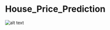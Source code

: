 # House_Price_Prediction
![alt text](https://www.google.com/url?sa=i&url=https%3A%2F%2Fwww.psrc.org%2Fking-county-countywide-process&psig=AOvVaw1efzHCZN7fdC1BbQH5VBcB&ust=1591878819873000&source=images&cd=vfe&ved=0CAIQjRxqFwoTCMDQl_ag9-kCFQAAAAAdAAAAABAP)
